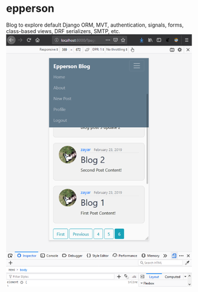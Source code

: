 # epperson
Blog to explore default Django ORM, MVT, authentication, signals, forms, class-based views, DRF serializers, SMTP, etc.
![Image of App](https://github.com/zkhin/epperson/blob/master/Screenshot.png)
